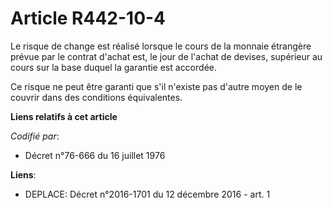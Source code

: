 # Article R442-10-4

Le risque de change est réalisé lorsque le cours de la monnaie étrangère prévue par le contrat d'achat est, le jour de
l'achat de devises, supérieur au cours sur la base duquel la garantie est accordée.

Ce risque ne peut être garanti que s'il n'existe pas d'autre moyen de le couvrir dans des conditions équivalentes.

**Liens relatifs à cet article**

_Codifié par_:

  - Décret n°76-666 du 16 juillet 1976

**Liens**:

  - DEPLACE: Décret n°2016-1701 du 12 décembre 2016 - art. 1
